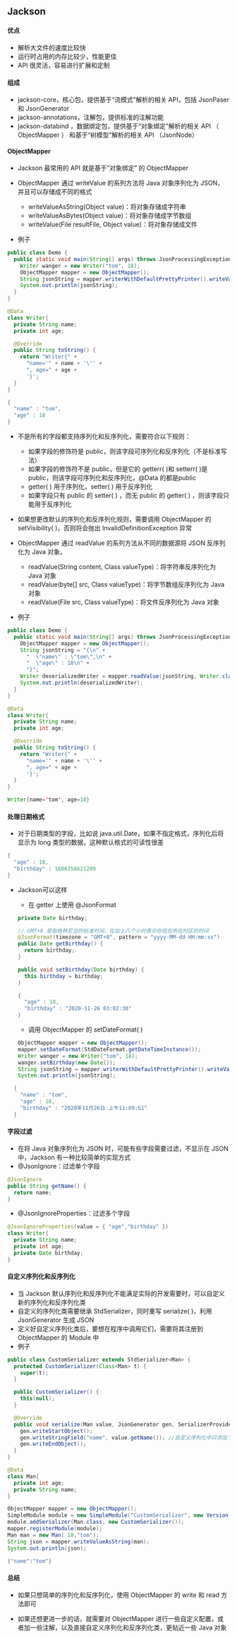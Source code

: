 ## Jackson

#### 优点

- 解析大文件的速度比较快
- 运行时占用的内存比较少，性能更佳
- API 很灵活，容易进行扩展和定制



#### 组成

- jackson-core，核心包，提供基于“流模式”解析的相关 API，包括 JsonPaser 和 JsonGenerator
- jackson-annotations，注解包，提供标准的注解功能
- jackson-databind ，数据绑定包，提供基于“对象绑定”解析的相关 API （ ObjectMapper ） 和基于“树模型”解析的相关 API （JsonNode）



#### ObjectMapper

- Jackson 最常用的 API 就是基于”对象绑定” 的 ObjectMapper
- ObjectMapper 通过 writeValue 的系列方法将 Java 对象序列化为 JSON，并且可以存储成不同的格式
  - writeValueAsString(Object value)：将对象存储成字符串
  - writeValueAsBytes(Object value)：将对象存储成字节数组
  - writeValue(File resultFile, Object value)：将对象存储成文件

- 例子

```java
public class Demo {
  public static void main(String[] args) throws JsonProcessingException {
    Writer wanger = new Writer("tom", 18);
    ObjectMapper mapper = new ObjectMapper();
    String jsonString = mapper.writerWithDefaultPrettyPrinter().writeValueAsString(wanger);
    System.out.println(jsonString);
  }
}

@Data
class Writer{
  private String name;
  private int age;

  @Override
  public String toString() {
    return "Writer{" +
      "name='" + name + '\'' +
      ", age=" + age +
      '}';
  }
}
```

```java
{
  "name" : "tom",
  "age" : 18
}
```

- 不是所有的字段都支持序列化和反序列化，需要符合以下规则：
  - 如果字段的修饰符是 public，则该字段可序列化和反序列化（不是标准写法）
  - 如果字段的修饰符不是 public，但是它的 getterr( )和 setterr( )是 public，则该字段可序列化和反序列化，@Data 的都是public
  - getter( ) 用于序列化，setter( ) 用于反序列化
  - 如果字段只有 public 的 setter( ) ，而无 public 的 getter( ) ，则该字段只能用于反序列化

- 如果想更改默认的序列化和反序列化规则，需要调用 ObjectMapper 的 setVisibility( )，否则将会抛出 InvalidDefinitionException 异常

- ObjectMapper 通过 readValue 的系列方法从不同的数据源将 JSON 反序列化为 Java 对象。
  - readValue(String content, Class<T> valueType)：将字符串反序列化为 Java 对象
  - readValue(byte[] src, Class<T> valueType)：将字节数组反序列化为 Java 对象
  - readValue(File src, Class<T> valueType)：将文件反序列化为 Java 对象
- 例子

```java
public class Demo {
  public static void main(String[] args) throws JsonProcessingException {
    ObjectMapper mapper = new ObjectMapper();
    String jsonString = "{\n" +
      "  \"name\" : \"tom\",\n" +
      "  \"age\" : 18\n" +
      "}";
    Writer deserializedWriter = mapper.readValue(jsonString, Writer.class);
    System.out.println(deserializedWriter);
  }
}

@Data
class Writer{
  private String name;
  private int age;

  @Override
  public String toString() {
    return "Writer{" +
      "name='" + name + '\'' +
      ", age=" + age +
      '}';
  }
}
```

```java
Writer{name='tom', age=18}
```



#### 处理日期格式

- 对于日期类型的字段，比如说 java.util.Date，如果不指定格式，序列化后将显示为 long 类型的数据，这种默认格式的可读性很差

```java
{
  "age" : 18,
  "birthday" : 1606358621209
}
```

- Jackson可以这样

  - 在 getter 上使用 @JsonFormat

  ```java
  private Date birthday;
  
  // GMT+8 是指格林尼治的标准时间，在加上八个小时表示你现在所在时区的时间
  @JsonFormat(timezone = "GMT+8", pattern = "yyyy-MM-dd HH:mm:ss")
  public Date getBirthday() {
    return birthday;
  }
  
  public void setBirthday(Date birthday) {
    this.birthday = birthday;
  }
  ```

  ```java
  {
    "age" : 18,
    "birthday" : "2020-11-26 03:02:30"
  }
  ```

  - 调用 ObjectMapper 的 setDateFormat( )

  ```java
  ObjectMapper mapper = new ObjectMapper();
  mapper.setDateFormat(StdDateFormat.getDateTimeInstance());
  Writer wanger = new Writer("tom", 18);
  wanger.setBirthday(new Date());
  String jsonString = mapper.writerWithDefaultPrettyPrinter().writeValueAsString(wanger);
  System.out.println(jsonString);
  ```
  
```java
  {
    "name" : "tom",
    "age" : 18,
    "birthday" : "2020年11月26日 上午11:09:51"
  }
```



#### 字段过滤

- 在将 Java 对象序列化为 JSON 时，可能有些字段需要过滤，不显示在 JSON 中，Jackson 有一种比较简单的实现方式
- @JsonIgnore：过滤单个字段

```java
@JsonIgnore
public String getName() {
  return name;
}
```

- @JsonIgnoreProperties：过滤多个字段

```java
@JsonIgnoreProperties(value = { "age","birthday" })
class Writer{
  private String name;
  private int age;
  private Date birthday;
}
```



#### 自定义序列化和反序列化

- 当 Jackson 默认序列化和反序列化不能满足实际的开发需要时，可以自定义新的序列化和反序列化类
- 自定义的序列化类需要继承 StdSerializer，同时重写 serialize( )，利用 JsonGenerator 生成 JSON
- 定义好自定义序列化类后，要想在程序中调用它们，需要将其注册到 ObjectMapper 的 Module 中
- 例子

```java
public class CustomSerializer extends StdSerializer<Man> {
  protected CustomSerializer(Class<Man> t) {
    super(t);
  }

  public CustomSerializer() {
    this(null);
  }

  @Override
  public void serialize(Man value, JsonGenerator gen, SerializerProvider provider) throws IOException {
    gen.writeStartObject();
    gen.writeStringField("name", value.getName()); //自定义序列化中只添加了 name，age也就无法序列化，无法展示
    gen.writeEndObject();
  }
}

@Data
class Man{
  private int age;
  private String name;
}
```

```java
ObjectMapper mapper = new ObjectMapper();
SimpleModule module = new SimpleModule("CustomSerializer", new Version(1, 0, 0, null, null, null));
module.addSerializer(Man.class, new CustomSerializer());
mapper.registerModule(module);
Man man = new Man( 18,"tom");
String json = mapper.writeValueAsString(man);
System.out.println(json);
```

```java
{"name":"tom"}
```



#### 总结

- 如果只想简单的序列化和反序列化，使用 ObjectMapper 的 write 和 read 方法即可

- 如果还想更进一步的话，就需要对 ObjectMapper 进行一些自定义配置，或者加一些注解，以及直接自定义序列化和反序列化类，更贴近一些 Java 对象